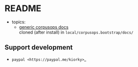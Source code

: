 # README
- topics:
    - [generic corpusops docs](https://github.com/corpusops/corpusops.bootstrap/tree/master/docs/) <br/>
      cloned (after install) in ``local/corpusops.bootstrap/docs/``


Support development
---------------------
- `paypal <https://paypal.me/kiorky>`_
